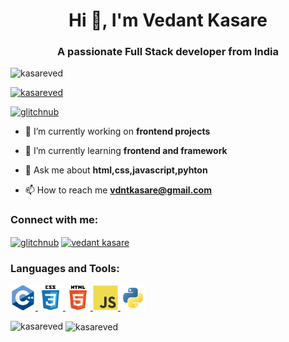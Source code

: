 <h1 align="center">Hi 👋, I'm Vedant Kasare</h1>
<h3 align="center">A passionate Full Stack developer from India</h3>

<p align="left"> <img src="https://komarev.com/ghpvc/?username=kasareved&label=Profile%20views&color=0e75b6&style=flat" alt="kasareved" /> </p>

<p align="left"> <a href="https://github.com/ryo-ma/github-profile-trophy"><img src="https://github-profile-trophy.vercel.app/?username=kasareved" alt="kasareved" /></a> </p>

<p align="left"> <a href="https://twitter.com/glitchnub" target="blank"><img src="https://img.shields.io/twitter/follow/glitchnub?logo=twitter&style=for-the-badge" alt="glitchnub" /></a> </p>

- 🔭 I’m currently working on **frontend projects**

- 🌱 I’m currently learning **frontend and framework**

- 💬 Ask me about **html,css,javascript,pyhton**

- 📫 How to reach me **vdntkasare@gmail.com**

<h3 align="left">Connect with me:</h3>
<p align="left">
<a href="https://twitter.com/glitchnub" target="blank"><img align="center" src="https://raw.githubusercontent.com/rahuldkjain/github-profile-readme-generator/master/src/images/icons/Social/twitter.svg" alt="glitchnub" height="30" width="40" /></a>
<a href="https://linkedin.com/in/vedant kasare" target="blank"><img align="center" src="https://raw.githubusercontent.com/rahuldkjain/github-profile-readme-generator/master/src/images/icons/Social/linked-in-alt.svg" alt="vedant kasare" height="30" width="40" /></a>
</p>

<h3 align="left">Languages and Tools:</h3>
<p align="left"> <a href="https://www.w3schools.com/cpp/" target="_blank" rel="noreferrer"> <img src="https://raw.githubusercontent.com/devicons/devicon/master/icons/cplusplus/cplusplus-original.svg" alt="cplusplus" width="40" height="40"/> </a> <a href="https://www.w3schools.com/css/" target="_blank" rel="noreferrer"> <img src="https://raw.githubusercontent.com/devicons/devicon/master/icons/css3/css3-original-wordmark.svg" alt="css3" width="40" height="40"/> </a> <a href="https://www.w3.org/html/" target="_blank" rel="noreferrer"> <img src="https://raw.githubusercontent.com/devicons/devicon/master/icons/html5/html5-original-wordmark.svg" alt="html5" width="40" height="40"/> </a> <a href="https://developer.mozilla.org/en-US/docs/Web/JavaScript" target="_blank" rel="noreferrer"> <img src="https://raw.githubusercontent.com/devicons/devicon/master/icons/javascript/javascript-original.svg" alt="javascript" width="40" height="40"/> </a> <a href="https://www.python.org" target="_blank" rel="noreferrer"> <img src="https://raw.githubusercontent.com/devicons/devicon/master/icons/python/python-original.svg" alt="python" width="40" height="40"/> </a> </p>

<p><img align="left" src="https://github-readme-stats.vercel.app/api/top-langs?username=kasareved&show_icons=true&locale=en&layout=compact" alt="kasareved" /></p>

<p>&nbsp;<img align="center" src="https://github-readme-stats.vercel.app/api?username=kasareved&show_icons=true&locale=en" alt="kasareved" /></p>

